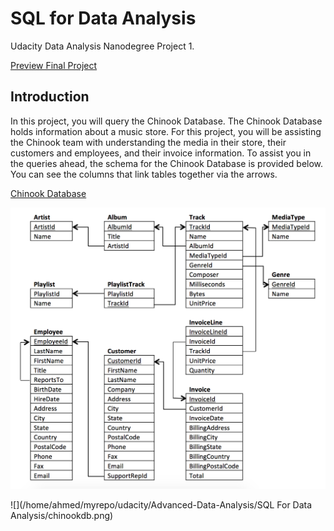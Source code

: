 # SQL for Data Analysis

Udacity Data Analysis Nanodegree Project 1.

[Preview Final Project](https://github.com/Ahmed-Ki/SQL-For-Data-Anaylsis/blob/8c40154a0ba757c9cbeb788b4781dd67a9d6642b/SQL-Project.pdf)

## Introduction

In this project, you will query the Chinook Database. The Chinook Database holds information about a music store. For this project, you will be assisting the Chinook team with understanding the media in their store, their customers and employees, and their invoice information. To assist you in the queries ahead, the schema for the Chinook Database is provided below. You can see the columns that link tables together via the arrows.

[Chinook Database](https://github.com/lerocha/chinook-database)

![](https://github.com/Ahmed-Ki/SQL-For-Data-Anaylsis/blob/master/chinookdb.png)

![](/home/ahmed/myrepo/udacity/Advanced-Data-Analysis/SQL For Data Analysis/chinookdb.png)